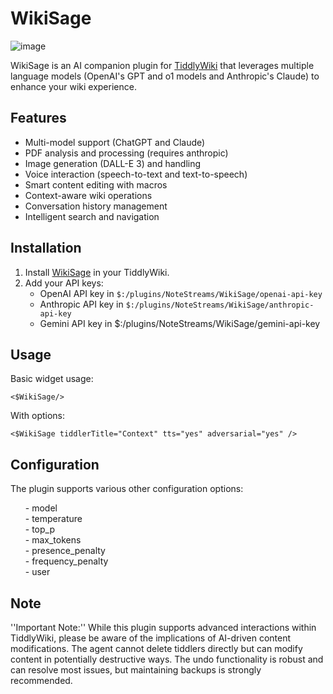 # WikiSage

![image](https://github.com/user-attachments/assets/31e54076-cd69-4c57-a7b9-22a8ad10c654)

WikiSage is an AI companion plugin for [TiddlyWiki](https://tiddlywiki.com) that leverages multiple language models (OpenAI's GPT and o1 models and Anthropic's Claude) to enhance your wiki experience.


<h2>Features</h2>
<ul>
    <li>Multi-model support (ChatGPT and Claude)</li>
    <li>PDF analysis and processing (requires anthropic)</li> 
    <li>Image generation (DALL-E 3) and handling</li>
    <li>Voice interaction (speech-to-text and text-to-speech)</li>
    <li>Smart content editing with macros</li>
    <li>Context-aware wiki operations</li>
    <li>Conversation history management</li>
    <li>Intelligent search and navigation</li>
</ul>

<h2>Installation</h2>
<ol>
    <li>Install <a href="https://github.com/well-noted/WikiSage/raw/main/WikiSage.tid">WikiSage</a> in your TiddlyWiki.</li>
    <li>Add your API keys:
        <ul>
            <li>OpenAI API key in <code>$:/plugins/NoteStreams/WikiSage/openai-api-key</code></li>
            <li>Anthropic API key in <code>$:/plugins/NoteStreams/WikiSage/anthropic-api-key</code></li>
            <li>Gemini API key in $:/plugins/NoteStreams/WikiSage/gemini-api-key</li>
        </ul>
    </li>
</ol>

<h2>Usage</h2>
<p>Basic widget usage:</p>
<pre><code>&lt;$WikiSage/&gt;</code></pre>

<p>With options:</p>
<pre><code>&lt;$WikiSage tiddlerTitle="Context" tts="yes" adversarial="yes" /&gt;</code></pre>

<h2>Configuration</h2>
<p>The plugin supports various other configuration options:</p>
<ul>
- model<br>
- temperature<br>
- top_p<br>
- max_tokens<br>
- presence_penalty<br>
- frequency_penalty<br>
- user<br>
</ul>

<h2>Note</h2>
''Important Note:'' While this plugin supports advanced interactions within TiddlyWiki, please be aware of the implications of AI-driven content modifications. The agent cannot delete tiddlers directly but can modify content in potentially destructive ways. The undo functionality is robust and can resolve most issues, but maintaining backups is strongly recommended.<br><br>
